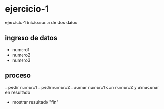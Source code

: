 # ejercicio-1
ejercicio-1
inicio:suma de dos datos
## ingreso de datos
- numero1
- numero2
- numero3

## proceso
_ pedir numero1
_ pedirnumero2
_ sumar numero1 con numero2 y almacenar en resultado
- mostrar resultado
"fin"


